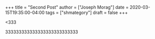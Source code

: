 +++
title = "Second Post"
author = ["Joseph Morag"]
date = 2020-03-15T19:35:00-04:00
tags = ["shmategory"]
draft = false
+++

<333

<!--more-->

333333333333333333333333333
